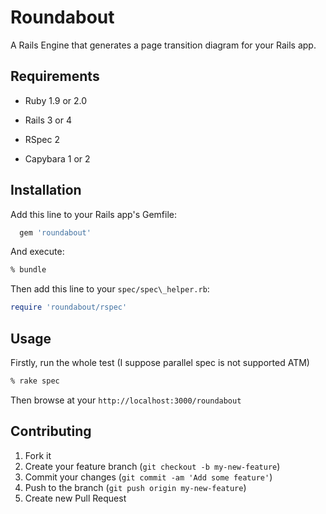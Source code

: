 # Roundabout

A Rails Engine that generates a page transition diagram for your Rails app.


## Requirements

- Ruby 1.9 or 2.0

- Rails 3 or 4

- RSpec 2

- Capybara 1 or 2


## Installation

Add this line to your Rails app's Gemfile:

```ruby
  gem 'roundabout'
```

And execute:

```bash
% bundle
```

Then add this line to your `spec/spec\_helper.rb`:

```ruby
require 'roundabout/rspec'
```


## Usage

Firstly, run the whole test (I suppose parallel spec is not supported ATM)

```bash
% rake spec
```

Then browse at your `http://localhost:3000/roundabout`


## Contributing

1. Fork it
2. Create your feature branch (`git checkout -b my-new-feature`)
3. Commit your changes (`git commit -am 'Add some feature'`)
4. Push to the branch (`git push origin my-new-feature`)
5. Create new Pull Request
